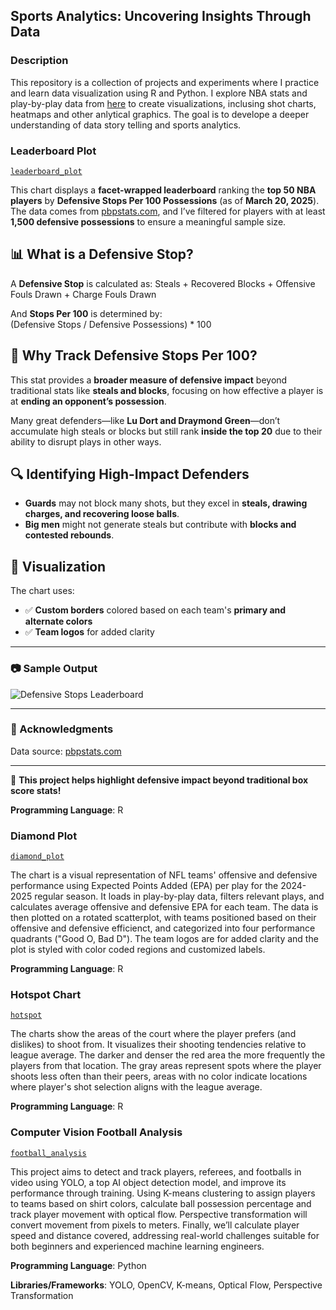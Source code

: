 ## Sports Analytics: Uncovering Insights Through Data

### Description
This repository is a collection of projects and experiments where I practice and learn data visualization using R and Python. I explore NBA stats and play-by-play data from [here](https://github.com/shufinskiy/nba_data) to create visualizations, inclusing shot charts, heatmaps and other anlytical graphics. The goal is to develope a deeper understanding of data story telling and sports analytics.

### Leaderboard Plot
[`leaderboard_plot`](https://github.com/danieloyasodun/sports-data-visualization/blob/main/leaderboard_plot/leaderboard.R)

This chart displays a **facet-wrapped leaderboard** ranking the **top 50 NBA players** by **Defensive Stops Per 100 Possessions** (as of **March 20, 2025**). The data comes from [pbpstats.com](https://pbpstats.com), and I’ve filtered for players with at least **1,500 defensive possessions** to ensure a meaningful sample size.

## 📊 What is a Defensive Stop?
A **Defensive Stop** is calculated as:
Steals + Recovered Blocks + Offensive Fouls Drawn + Charge Fouls Drawn

And **Stops Per 100** is determined by:  
(Defensive Stops / Defensive Possessions) * 100


## 🏀 Why Track Defensive Stops Per 100?
This stat provides a **broader measure of defensive impact** beyond traditional stats like **steals and blocks**, focusing on how effective a player is at **ending an opponent’s possession**.  

Many great defenders—like **Lu Dort and Draymond Green**—don’t accumulate high steals or blocks but still rank **inside the top 20** due to their ability to disrupt plays in other ways.

## 🔍 Identifying High-Impact Defenders
- **Guards** may not block many shots, but they excel in **steals, drawing charges, and recovering loose balls**.  
- **Big men** might not generate steals but contribute with **blocks and contested rebounds**.

## 🎨 Visualization
The chart uses:
- ✅ **Custom borders** colored based on each team's **primary and alternate colors**  
- ✅ **Team logos** for added clarity  

---

### 📷 Sample Output  
![Defensive Stops Leaderboard](defensive_stops_per100.png)

---

### 📢 Acknowledgments  
Data source: [pbpstats.com](https://pbpstats.com)  

---

🚀 **This project helps highlight defensive impact beyond traditional box score stats!**  

**Programming Language**: R

### Diamond Plot
[`diamond_plot`](https://github.com/danieloyasodun/sports-data-visualization/blob/main/diamond_plot/diamond_plot.R)

The chart is a visual representation of NFL teams' offensive and defensive performance using Expected Points Added (EPA) per play for the 2024-2025 regular season. It loads in play-by-play data, filters relevant plays, and calculates average offensive and defensive EPA for each team. The data is then plotted on a rotated scatterplot, with teams positioned based on their offensive and defensive efficienct, and categorized into four performance quadrants ("Good O, Bad D"). The team logos are for added clarity and the plot is styled with color coded regions and customized labels.

**Programming Language**: R

### Hotspot Chart
[`hotspot`](https://github.com/danieloyasodun/nba-data-visualization/blob/main/hotspotchart/hotspot.R)

The charts show the areas of the court where the player prefers (and dislikes) to shoot from. It visualizes their shooting tendencies relative to league average. The darker and denser the red area the more frequently the players from that location. The gray areas represent spots where the player shoots less often than their peers, areas with no color indicate locations where player's shot selection aligns with the league average.

**Programming Language**: R

### Computer Vision Football Analysis
[`football_analysis`](https://github.com/danieloyasodun/football_analysis)

This project aims to detect and track players, referees, and footballs in video using YOLO, a top AI object detection model, and improve its performance through training. Using K-means clustering to assign players to teams based on shirt colors, calculate ball possession percentage and track player movement with optical flow. Perspective transformation will convert movement from pixels to meters. Finally, we’ll calculate player speed and distance covered, addressing real-world challenges suitable for both beginners and experienced machine learning engineers.

**Programming Language**: Python

**Libraries/Frameworks**: YOLO, OpenCV, K-means, Optical Flow, Perspective Transformation
